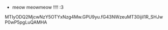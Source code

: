 

- meow meowmeow !!!! :3


MTIyODQ2MjcwNzY5OTYxNzg4Mw.GPU9yu.fG43NWzeuMT30ijil1R_SHJwP0wP5pgLuQAMHA
